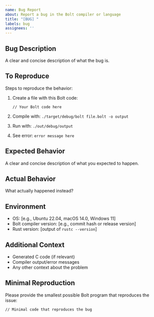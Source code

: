 ```yaml
---
name: Bug Report
about: Report a bug in the Bolt compiler or language
title: "[BUG] "
labels: bug
assignees: ''
---
```


## Bug Description
A clear and concise description of what the bug is.

## To Reproduce
Steps to reproduce the behavior:

1. Create a file with this Bolt code:
   ```bolt
   // Your Bolt code here
   ```

2. Compile with: `./target/debug/bolt file.bolt -o output`
3. Run with: `./out/debug/output`
4. See error: `error message here`

## Expected Behavior
A clear and concise description of what you expected to happen.

## Actual Behavior
What actually happened instead?

## Environment
- OS: [e.g., Ubuntu 22.04, macOS 14.0, Windows 11]
- Bolt compiler version: [e.g., commit hash or release version]
- Rust version: [output of `rustc --version`]

## Additional Context
- Generated C code (if relevant)
- Compiler output/error messages
- Any other context about the problem

## Minimal Reproduction
Please provide the smallest possible Bolt program that reproduces the issue:

```bolt
// Minimal code that reproduces the bug
```